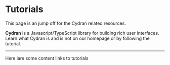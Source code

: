 Tutorials
=============

This page is an jump off for the Cydran related resources.

**Cydran** is a Javascript/TypeScript library for building rich user interfaces.  Learn what Cydran is and is not on our homepage or by following the tutorial.

------------------------------------------------

Here iare some content links to tutorials